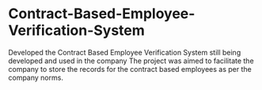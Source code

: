 # Contract-Based-Employee-Verification-System
Developed the Contract Based Employee Verification System still being developed and used in the company The project was aimed to facilitate the company to store the records for the contract based employees as per the company norms.
